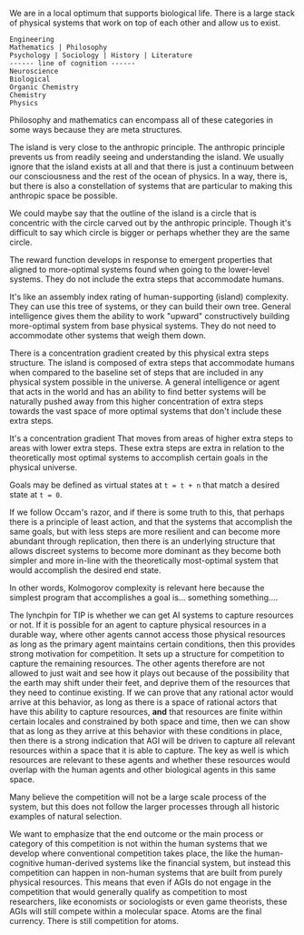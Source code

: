 We are in a local optimum that supports biological life. There is a large stack of physical systems that work on top of each other and allow us to exist.

```
Engineering
Mathematics | Philosophy
Psychology | Sociology | History | Literature
------ line of cognition ------
Neuroscience
Biological
Organic Chemistry
Chemistry
Physics
```


Philosophy and mathematics can encompass all of these categories in some ways because they are meta structures.

The island is very close to the anthropic principle. The anthropic principle prevents us from readily seeing and understanding the island. We usually ignore that the island exists at all and that there is just a continuum between our consciousness and the rest of the ocean of physics. In a way, there is, but there is also a constellation of systems that are particular to making this anthropic space be possible.

We could maybe say that the outline of the island is a circle that is concentric with the circle carved out by the anthropic principle. Though it's difficult to say which circle is bigger or perhaps whether they are the same circle.

The reward function develops in response to emergent properties that aligned to more-optimal systems found when going to the lower-level systems. They do not include the extra steps that accommodate humans.

It's like an assembly index rating of human-supporting (island) complexity. They can use this tree of systems, or they can build their own tree. General intelligence gives them the ability to work "upward" constructively building more-optimal system from base physical systems. They do not need to accommodate other systems that weigh them down.


There is a concentration gradient created by this physical extra steps structure. The island is composed of extra steps that accommodate humans when compared to the baseline set of steps that are included in any physical system possible in the universe. A general intelligence or agent that acts in the world and has an ability to find better systems will be naturally pushed away from this higher concentration of extra steps towards the vast space of more optimal systems that don't include these extra steps.

It's a concentration gradient That moves from areas of higher extra steps to areas with lower extra steps. These extra steps are extra in relation to the theoretically most optimal systems to accomplish certain goals in the physical universe.

Goals may be defined as virtual states at `t = t + n` that match a desired state at `t = 0`.


If we follow Occam's razor, and if there is some truth to this, that perhaps there is a principle of least action, and that the systems that accomplish the same goals, but with less steps are more resilient and can become more abundant through replication, then there is an underlying structure that allows discreet systems to become more dominant as they become both simpler and more in-line with the theoretically most-optimal system that would accomplish the desired end state.

In other words, Kolmogorov complexity is relevant here because the simplest program that accomplishes a goal is... something something....


The lynchpin for TIP is whether we can get AI systems to capture resources or not. If it is possible for an agent to capture physical resources in a durable way, where other agents cannot access those physical resources as long as the primary agent maintains certain conditions, then this provides strong motivation for competition. It sets up a structure for competition to capture the remaining resources. The other agents therefore are not allowed to just wait and see how it plays out because of the possibility that the earth may shift under their feet, and deprive them of the resources that they need to continue existing. If we can prove that any rational actor would arrive at this behavior, as long as there is a space of rational actors that have this ability to capture resources, **and** that resources are finite within certain locales and constrained by both space and time, then we can show that as long as they arrive at this behavior with these conditions in place, then there is a strong indication that AGI will be driven to capture all relevant resources within a space that it is able to capture. The key as well is which resources are relevant to these agents and whether these resources would overlap with the human agents and other biological agents in this same space.

Many believe the competition will not be a large scale process of the system, but this does not follow the larger processes through all historic examples of natural selection.

We want to emphasize that the end outcome or the main process or category of this competition is not within the human systems that we develop where conventional competition takes place, the like the human-cognitive human-derived systems like the financial system, but instead this competition can happen in non-human systems that are built from purely physical resources. This means that even if AGIs do not engage in the competition that would generally qualify as competition to most researchers, like economists or sociologists or even game theorists, these AGIs will still compete within a molecular space. Atoms are the final currency. There is still competition for atoms.